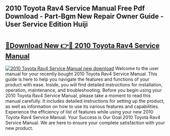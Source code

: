 ## 2010 Toyota Rav4 Service Manual Free Pdf Download - Part-Bgm New Repair Owner Guide - User Service Edition Huiji

# <h2><a href="http://bc12806.oget.top/?id=2010+Toyota+Rav4+Service+Manual">🔗Download New 👉🔴 2010 Toyota Rav4 Service Manual</a></h2>

[![2010 Toyota Rav4 Service Manual new download](https://i.imgur.com/5g1atiW.png)](http://bc12806.oget.top/?id=2010+Toyota+Rav4+Service+Manual)
Welcome to the user manual for your recently bought 2010 Toyota Rav4 Service Manual. This guide is here to help you navigate the features and functions of your product with ease. Inside, you will find detailed instructions for installation, operation, maintenance, and troubleshooting. Before you begin using your 2010 Toyota Rav4 Service Manual, please take a moment to read this manual carefully. It includes detailed instructions for setting up the product, as well as information on how to use its various features and capabilities. Experience the efficiency of list of features while using your new 2010 Toyota Rav4 Service Manual. Your Success is Our Goal 2010 Toyota Rav4 Service Manual. We are here to ensure your complete satisfaction with your new product.
